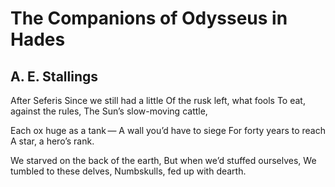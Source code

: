 # The Companions of Odysseus in Hades
## A. E. Stallings
After Seferis
Since we still had a little
Of the rusk left, what fools
To eat, against the rules,
The Sun’s slow-moving cattle,

Each ox huge as a tank —
A wall you’d have to siege
For forty years to reach
A star, a hero’s rank.

We starved on the back of the earth,
But when we’d stuffed ourselves,
We tumbled to these delves,
Numbskulls, fed up with dearth.